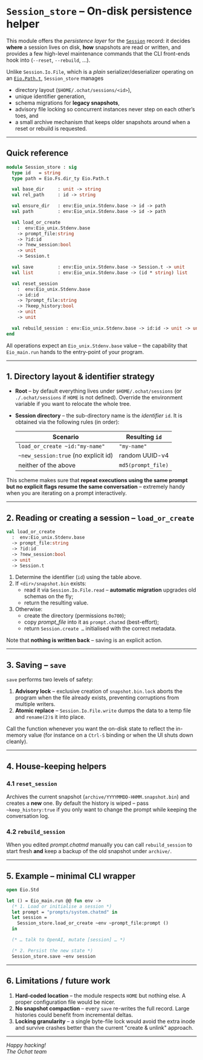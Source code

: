 # `Session_store` – On-disk persistence helper

This module offers the *persistence layer* for the [`Session`](session.doc.md)
record: it decides **where** a session lives on disk, **how** snapshots are
read or written, and provides a few high-level maintenance commands that the
CLI front-ends hook into (`--reset`, `--rebuild`, …).

Unlike `Session.Io.File`, which is a *plain* serializer/deserializer operating
on an [`Eio.Path.t`](https://ocaml.github.io/eio/eio/Eio/Path/index.html),
`Session_store` manages

* directory layout (`$HOME/.ochat/sessions/<id>`),
* unique identifier generation,
* schema migrations for **legacy snapshots**,
* advisory file locking so concurrent instances never step on each other’s
  toes, and
* a small archive mechanism that keeps older snapshots around when a reset or
  rebuild is requested.

---

## Quick reference

```ocaml
module Session_store : sig
  type id   = string
  type path = Eio.Fs.dir_ty Eio.Path.t

  val base_dir     : unit -> string
  val rel_path     : id -> string

  val ensure_dir   : env:Eio_unix.Stdenv.base -> id -> path
  val path         : env:Eio_unix.Stdenv.base -> id -> path

  val load_or_create
    :  env:Eio_unix.Stdenv.base
    -> prompt_file:string
    -> ?id:id
    -> ?new_session:bool
    -> unit
    -> Session.t

  val save         : env:Eio_unix.Stdenv.base -> Session.t -> unit
  val list         : env:Eio_unix.Stdenv.base -> (id * string) list

  val reset_session
    :  env:Eio_unix.Stdenv.base
    -> id:id
    -> ?prompt_file:string
    -> ?keep_history:bool
    -> unit
    -> unit

  val rebuild_session : env:Eio_unix.Stdenv.base -> id:id -> unit -> unit
end
```

All operations expect an `Eio_unix.Stdenv.base` value – the capability that
`Eio_main.run` hands to the entry-point of your program.

---

## 1. Directory layout & identifier strategy

* **Root** – by default everything lives under
  `$HOME/.ochat/sessions` (or `./.ochat/sessions` if `HOME` is not
  defined).  Override the environment variable if you want to relocate the
  whole tree.

* **Session directory** – the sub-directory name is the *identifier* `id`.  It
  is obtained via the following rules (in order):

  | Scenario                                   | Resulting `id` |
  | ------------------------------------------ | -------------- |
  | `load_or_create ~id:"my-name"`           | `"my-name"`   |
  | `~new_session:true` (no explicit id)       | random UUID-v4 |
  | neither of the above                       | `md5(prompt_file)` |

This scheme makes sure that **repeat executions using the same prompt but no
explicit flags resume the same conversation** – extremely handy when you are
iterating on a prompt interactively.

---

## 2. Reading or creating a session – `load_or_create`

```ocaml
val load_or_create
  :  env:Eio_unix.Stdenv.base
  -> prompt_file:string
  -> ?id:id
  -> ?new_session:bool
  -> unit
  -> Session.t
```

1. Determine the identifier (`id`) using the table above.
2. If `<dir>/snapshot.bin` exists:
   * read it via `Session.Io.File.read` – **automatic migration** upgrades old
     schemas on the fly;
   * return the resulting value.
3. Otherwise:
   * create the directory (permissions `0o700`);
   * copy *prompt_file* into it as `prompt.chatmd` (best-effort);
   * return `Session.create …` initialised with the correct metadata.

Note that **nothing is written back** – saving is an explicit action.

---

## 3. Saving – `save`

`save` performs two levels of safety:

1. **Advisory lock** – exclusive creation of `snapshot.bin.lock` aborts the
   program when the file already exists, preventing corruptions from multiple
   writers.
2. **Atomic replace** – `Session.Io.File.write` dumps the data to a temp file
   and `rename(2)`s it into place.

Call the function whenever you want the on-disk state to reflect the in-memory
value (for instance on a `Ctrl-S` binding or when the UI shuts down cleanly).

---

## 4. House-keeping helpers

### 4.1 `reset_session`

Archives the current snapshot (`archive/YYYYMMDD-HHMM.snapshot.bin`) and
creates a **new** one.  By default the history is wiped – pass
`~keep_history:true` if you only want to change the prompt while keeping the
conversation log.

### 4.2 `rebuild_session`

When you edited *prompt.chatmd* manually you can call `rebuild_session` to
start fresh **and** keep a backup of the old snapshot under `archive/`.

---

## 5. Example – minimal CLI wrapper

```ocaml
open Eio.Std

let () = Eio_main.run @@ fun env ->
  (* 1. Load or initialise a session *)
  let prompt = "prompts/system.chatmd" in
  let session =
    Session_store.load_or_create ~env ~prompt_file:prompt ()
  in

  (* … talk to OpenAI, mutate [session] … *)

  (* 2. Persist the new state *)
  Session_store.save ~env session
```

---

## 6. Limitations / future work

1. **Hard-coded location** – the module respects `HOME` but nothing else.  A
   proper configuration file would be nicer.
2. **No snapshot compaction** – every `save` re-writes the full record.  Large
   histories could benefit from incremental deltas.
3. **Locking granularity** – a single byte-file lock would avoid the extra
   inode and survive crashes better than the current "create & unlink"
   approach.

---

*Happy hacking!*  
*The Ochat team*

